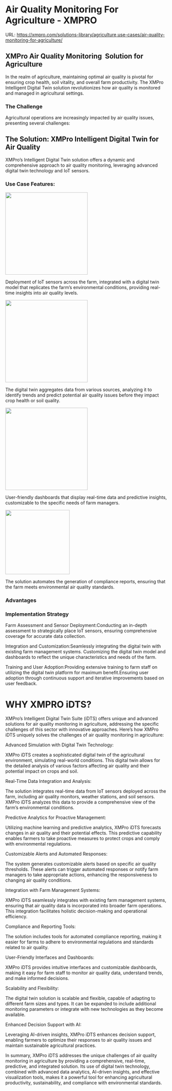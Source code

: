 # Air Quality Monitoring For Agriculture - XMPRO

URL: https://xmpro.com/solutions-library/agriculture,use-cases/air-quality-monitoring-for-agriculture/

## XMPro Air Quality Monitoring  Solution for Agriculture

In the realm of agriculture, maintaining optimal air quality is pivotal for ensuring crop health, soil vitality, and overall farm productivity. The XMPro Intelligent Digital Twin solution revolutionizes how air quality is monitored and managed in agricultural settings.

### The Challenge

Agricultural operations are increasingly impacted by air quality issues, presenting several challenges:

## The Solution: XMPro Intelligent Digital Twin for Air Quality

XMPro’s Intelligent Digital Twin solution offers a dynamic and comprehensive approach to air quality monitoring, leveraging advanced digital twin technology and IoT sensors.

### Use Case Features:

<img src="https://xmpro.com/wp-content/uploads/2022/07/Digital-Twin-Simulation.png" width="256" height="256">

Deployment of IoT sensors across the farm, integrated with a digital twin model that replicates the farm’s environmental conditions, providing real-time insights into air quality levels.

<img src="https://xmpro.com/wp-content/uploads/2023/12/V2_Predictive-Analytics.png" width="256" height="256">

The digital twin aggregates data from various sources, analyzing it to identify trends and predict potential air quality issues before they impact crop health or soil quality.

<img src="https://xmpro.com/wp-content/uploads/2023/12/Customized-Dashboards.png" width="256" height="256">

User-friendly dashboards that display real-time data and predictive insights, customizable to the specific needs of farm managers.

<img src="https://xmpro.com/wp-content/uploads/2023/12/Compliance-e1703048582596.png" width="200" height="200">

The solution automates the generation of compliance reports, ensuring that the farm meets environmental air quality standards.

### Advantages

### Implementation Strategy

Farm Assessment and Sensor Deployment:Conducting an in-depth assessment to strategically place IoT sensors, ensuring comprehensive coverage for accurate data collection.

Integration and Customization:Seamlessly integrating the digital twin with existing farm management systems. Customizing the digital twin model and dashboards to reflect the unique characteristics and needs of the farm.

Training and User Adoption:Providing extensive training to farm staff on utilizing the digital twin platform for maximum benefit.Ensuring user adoption through continuous support and iterative improvements based on user feedback.

# WHY XMPRO iDTS?



XMPro’s Intelligent Digital Twin Suite (iDTS) offers unique and advanced solutions for air quality monitoring in agriculture, addressing the specific challenges of this sector with innovative approaches. Here’s how XMPro iDTS uniquely solves the challenges of air quality monitoring in agriculture:

Advanced Simulation with Digital Twin Technology:

XMPro iDTS creates a sophisticated digital twin of the agricultural environment, simulating real-world conditions. This digital twin allows for the detailed analysis of various factors affecting air quality and their potential impact on crops and soil.

Real-Time Data Integration and Analysis:

The solution integrates real-time data from IoT sensors deployed across the farm, including air quality monitors, weather stations, and soil sensors. XMPro iDTS analyzes this data to provide a comprehensive view of the farm’s environmental conditions.

Predictive Analytics for Proactive Management:

Utilizing machine learning and predictive analytics, XMPro iDTS forecasts changes in air quality and their potential effects. This predictive capability enables farmers to take proactive measures to protect crops and comply with environmental regulations.

Customizable Alerts and Automated Responses:

The system generates customizable alerts based on specific air quality thresholds. These alerts can trigger automated responses or notify farm managers to take appropriate actions, enhancing the responsiveness to changing air quality conditions.

Integration with Farm Management Systems:

XMPro iDTS seamlessly integrates with existing farm management systems, ensuring that air quality data is incorporated into broader farm operations. This integration facilitates holistic decision-making and operational efficiency.

Compliance and Reporting Tools:

The solution includes tools for automated compliance reporting, making it easier for farms to adhere to environmental regulations and standards related to air quality.

User-Friendly Interfaces and Dashboards:

XMPro iDTS provides intuitive interfaces and customizable dashboards, making it easy for farm staff to monitor air quality data, understand trends, and make informed decisions.

Scalability and Flexibility:

The digital twin solution is scalable and flexible, capable of adapting to different farm sizes and types. It can be expanded to include additional monitoring parameters or integrate with new technologies as they become available.

Enhanced Decision Support with AI:

Leveraging AI-driven insights, XMPro iDTS enhances decision support, enabling farmers to optimize their responses to air quality issues and maintain sustainable agricultural practices.

In summary, XMPro iDTS addresses the unique challenges of air quality monitoring in agriculture by providing a comprehensive, real-time, predictive, and integrated solution. Its use of digital twin technology, combined with advanced data analytics, AI-driven insights, and effective visualization tools, makes it a powerful tool for enhancing agricultural productivity, sustainability, and compliance with environmental standards.

